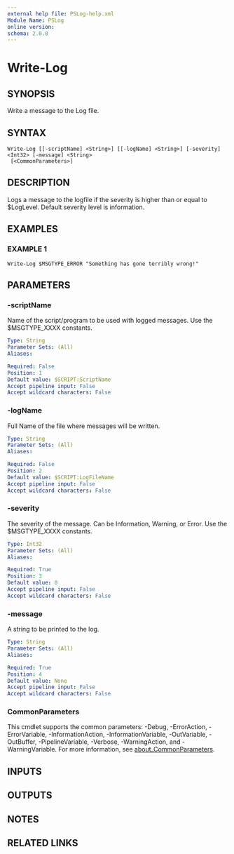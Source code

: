 ```yaml
---
external help file: PSLog-help.xml
Module Name: PSLog
online version:
schema: 2.0.0
---
```


# Write-Log

## SYNOPSIS
Write a message to the Log file.

## SYNTAX

```
Write-Log [[-scriptName] <String>] [[-logName] <String>] [-severity] <Int32> [-message] <String>
 [<CommonParameters>]
```

## DESCRIPTION
Logs a message to the logfile if the severity is higher than or equal to $LogLevel.
Default severity level is information.

## EXAMPLES

### EXAMPLE 1
```
Write-Log $MSGTYPE_ERROR "Something has gone terribly wrong!"
```

## PARAMETERS

### -scriptName
Name of the script/program to be used with logged messages.
Use the $MSGTYPE_XXXX constants.

```yaml
Type: String
Parameter Sets: (All)
Aliases:

Required: False
Position: 1
Default value: $SCRIPT:ScriptName
Accept pipeline input: False
Accept wildcard characters: False
```

### -logName
Full Name of the file where messages will be written.

```yaml
Type: String
Parameter Sets: (All)
Aliases:

Required: False
Position: 2
Default value: $SCRIPT:LogFileName
Accept pipeline input: False
Accept wildcard characters: False
```

### -severity
The severity of the message. 
Can be Information, Warning, or Error.
Use the $MSGTYPE_XXXX constants.

```yaml
Type: Int32
Parameter Sets: (All)
Aliases:

Required: True
Position: 3
Default value: 0
Accept pipeline input: False
Accept wildcard characters: False
```

### -message
A string to be printed to the log.

```yaml
Type: String
Parameter Sets: (All)
Aliases:

Required: True
Position: 4
Default value: None
Accept pipeline input: False
Accept wildcard characters: False
```

### CommonParameters
This cmdlet supports the common parameters: -Debug, -ErrorAction, -ErrorVariable, -InformationAction, -InformationVariable, -OutVariable, -OutBuffer, -PipelineVariable, -Verbose, -WarningAction, and -WarningVariable. For more information, see [about_CommonParameters](http://go.microsoft.com/fwlink/?LinkID=113216).

## INPUTS

## OUTPUTS

## NOTES

## RELATED LINKS
